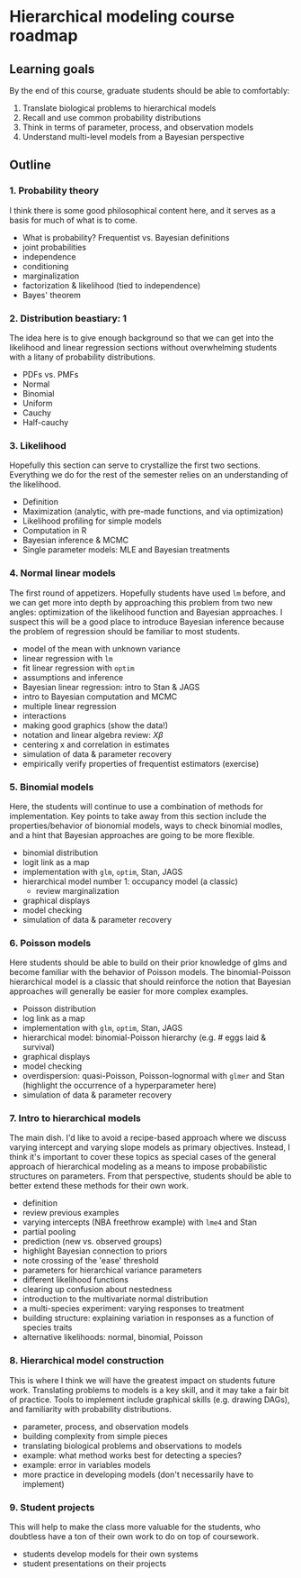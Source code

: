 # Hierarchical modeling course roadmap

## Learning goals

By the end of this course, graduate students should be able to comfortably:

1. Translate biological problems to hierarchical models
2. Recall and use common probability distributions
3. Think in terms of parameter, process, and observation models
4. Understand multi-level models from a Bayesian perspective

## Outline

### 1. Probability theory

I think there is some good philosophical content here, and it serves as a basis for much of what is to come.

- What is probability? Frequentist vs. Bayesian definitions
- joint probabilities
- independence
- conditioning
- marginalization
- factorization & likelihood (tied to independence)
- Bayes' theorem

### 2. Distribution beastiary: 1

The idea here is to give enough background so that we can get into the likelihood and linear regression sections without overwhelming students with a litany of probability distributions.

- PDFs vs. PMFs
- Normal
- Binomial
- Uniform
- Cauchy
- Half-cauchy

### 3. Likelihood

Hopefully this section can serve to crystallize the first two sections. Everything we do for the rest of the semester relies on an understanding of the likelihood.

- Definition
- Maximization (analytic, with pre-made functions, and via optimization)
- Likelihood profiling for simple models
- Computation in R
- Bayesian inference & MCMC
- Single parameter models: MLE and Bayesian treatments

### 4. Normal linear models

The first round of appetizers. Hopefully students have used `lm` before, and we can get more into depth by approaching this problem from two new angles: optimization of the likelihood function and Bayesian approaches. I suspect this will be a good place to introduce Bayesian inference because the problem of regression should be familiar to most students.

- model of the mean with unknown variance
- linear regression with `lm`
- fit linear regression with `optim`
- assumptions and inference
- Bayesian linear regression: intro to Stan & JAGS
- intro to Bayesian computation and MCMC
- multiple linear regression
- interactions
- making good graphics (show the data!)
- notation and linear algebra review: $X\beta$
- centering x and correlation in estimates
- simulation of data & parameter recovery
- empirically verify properties of frequentist estimators (exercise)

### 5. Binomial models

Here, the students will continue to use a combination of methods for implementation. Key points to take away from this section include the properties/behavior of bionomial models, ways to check binomial modles, and a hint that Bayesian approaches are going to be more flexible.

- binomial distribution
- logit link as a map
- implementation with `glm`, `optim`, Stan, JAGS
- hierarchical model number 1: occupancy model (a classic)
  - review marginalization
- graphical displays
- model checking
- simulation of data & parameter recovery

### 6. Poisson models

Here students should be able to build on their prior knowledge of glms and become familiar with the behavior of Poisson models. The binomial-Poisson hierarchical model is a classic that should reinforce the notion that Bayesian approaches will generally be easier for more complex examples.

- Poisson distribution
- log link as a map
- implementation with `glm`, `optim`, Stan, JAGS
- hierarchical model: binomial-Poisson hierarchy (e.g. # eggs laid & survival)
- graphical displays
- model checking
- overdispersion: quasi-Poisson, Poisson-lognormal with `glmer` and Stan (highlight the occurrence of a hyperparameter here)
- simulation of data & parameter recovery

### 7. Intro to hierarchical models

The main dish. I'd like to avoid a recipe-based approach where we discuss varying intercept and varying slope models as primary objectives. Instead, I think it's important to cover these topics as special cases of the general approach of hierarchical modeling as a means to impose probabilistic structures on parameters. From that perspective, students should be able to better extend these methods for their own work.

- definition
- review previous examples
- varying intercepts (NBA freethrow example) with `lme4` and Stan
- partial pooling
- prediction (new vs. observed groups)
- highlight Bayesian connection to priors
- note crossing of the 'ease' threshold
- parameters for hierarchical variance parameters
- different likelihood functions
- clearing up confusion about nestedness
- introduction to the multivariate normal distribution
- a multi-species experiment: varying responses to treatment
- building structure: explaining variation in responses as a function of species traits
- alternative likelihoods: normal, binomial, Poisson

### 8. Hierarchical model construction

This is where I think we will have the greatest impact on students future work. Translating problems to models is a key skill, and it may take a fair bit of practice. Tools to implement include graphical skills (e.g. drawing DAGs), and familiarity with probability distributions.

- parameter, process, and observation models
- building complexity from simple pieces
- translating biological problems and observations to models
- example: what method works best for detecting a species?
- example: error in variables models
- more practice in developing models (don't necessarily have to implement)

### 9. Student projects

This will help to make the class more valuable for the students, who doubtless have a ton of their own work to do on top of coursework.

- students develop models for their own systems
- student presentations on their projects
